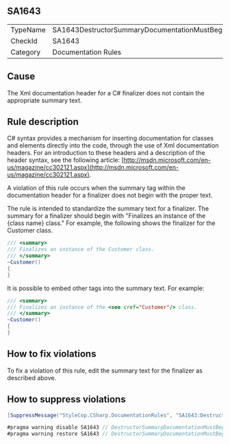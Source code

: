 ﻿## SA1643

<table>
<tr>
  <td>TypeName</td>
  <td>SA1643DestructorSummaryDocumentationMustBeginWithStandardText</td>
</tr>
<tr>
  <td>CheckId</td>
  <td>SA1643</td>
</tr>
<tr>
  <td>Category</td>
  <td>Documentation Rules</td>
</tr>
</table>

## Cause

The Xml documentation header for a C# finalizer does not contain the appropriate summary text.

## Rule description

C# syntax provides a mechanism for inserting documentation for classes and elements directly into the code, through the use of Xml documentation headers. For an introduction to these headers and a description of the header syntax, see the following article: [http://msdn.microsoft.com/en-us/magazine/cc302121.aspx](http://msdn.microsoft.com/en-us/magazine/cc302121.aspx).

A violation of this rule occurs when the summary tag within the documentation header for a finalizer does not begin with the proper text.

The rule is intended to standardize the summary text for a finalizer. The summary for a finalizer should begin with "Finalizes an instance of the {class name} class." For example, the following shows the finalizer for the Customer class.

```csharp
/// <summary>
/// Finalizes an instance of the Customer class.
/// </summary>
~Customer()
{
}
```

It is possible to embed other tags into the summary text. For example:

```csharp
/// <summary>
/// Finalizes an instance of the <see cref="Customer"/> class.
/// </summary>
~Customer()
{
}
```

## How to fix violations

To fix a violation of this rule, edit the summary text for the finalizer as described above.

## How to suppress violations

```csharp
[SuppressMessage("StyleCop.CSharp.DocumentationRules", "SA1643:DestructorSummaryDocumentationMustBeginWithStandardText", Justification = "Reviewed.")]
```

```csharp
#pragma warning disable SA1643 // DestructorSummaryDocumentationMustBeginWithStandardText
#pragma warning restore SA1643 // DestructorSummaryDocumentationMustBeginWithStandardText
```
